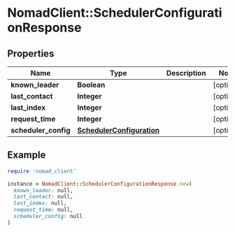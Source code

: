 # NomadClient::SchedulerConfigurationResponse

## Properties

| Name | Type | Description | Notes |
| ---- | ---- | ----------- | ----- |
| **known_leader** | **Boolean** |  | [optional] |
| **last_contact** | **Integer** |  | [optional] |
| **last_index** | **Integer** |  | [optional] |
| **request_time** | **Integer** |  | [optional] |
| **scheduler_config** | [**SchedulerConfiguration**](SchedulerConfiguration.md) |  | [optional] |

## Example

```ruby
require 'nomad_client'

instance = NomadClient::SchedulerConfigurationResponse.new(
  known_leader: null,
  last_contact: null,
  last_index: null,
  request_time: null,
  scheduler_config: null
)
```

